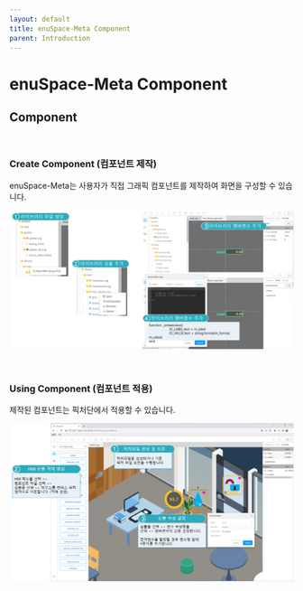 ```yaml
---
layout: default
title: enuSpace-Meta Component
parent: Introduction
---
```


# enuSpace-Meta Component

## Component

<br>

### Create Component (컴포넌트 제작)



enuSpace-Meta는 사용자가 직접 그래픽 컴포넌트를 제작하여 화면을 구성할 수 있습니다.

![](./assets/enuSpace_meta_component.png)

<br>

### Using Component (컴포넌트 적용)



제작된 컴포넌트는 픽처단에서 적용할 수 있습니다.

![](./assets/enuSpace_meta_use_component.png)
